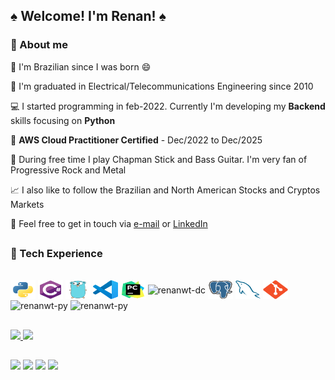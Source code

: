 ## ♠️ Welcome! I'm Renan! ♠️

###  🏁 About me

💛 I'm Brazilian since I was born 😄

🔧 I'm graduated in Electrical/Telecommunications Engineering since 2010

💻 I started programming in feb-2022. Currently I'm developing my **Backend** skills focusing on **Python**

📑 **AWS Cloud Practitioner Certified** - Dec/2022 to Dec/2025

🎵 During free time I play Chapman Stick and Bass Guitar. I'm very fan of Progressive Rock and Metal

📈 I also like to follow the Brazilian and North American Stocks and Cryptos Markets

📲 Feel free to get in touch via [e-mail](renanwt@gmail.com) or [LinkedIn](https://www.linkedin.com/in/renan-teixeira-1006883b/)
<h2></h2>

### :key: Tech Experience

<div style="display: inline_block"><br>  
  <img align="center" alt="renanwt-py" height="30" width="40" src="https://raw.githubusercontent.com/devicons/devicon/master/icons/python/python-original.svg">
  <img align="center" alt="renanwt-c#" height="30" width="40" src="https://raw.githubusercontent.com/devicons/devicon/master/icons/csharp/csharp-original.svg">
  <img align="center" alt="renanwt-go" height="30" width="40" src="https://raw.githubusercontent.com/devicons/devicon/master/icons/go/go-original.svg">
  <img align="center" alt="renanwt-vs" height="30" width="40" src="https://raw.githubusercontent.com/devicons/devicon/master/icons/vscode/vscode-original.svg">
  <img align="center" alt="renanwt-pyc" height="30" width="40" src="https://raw.githubusercontent.com/devicons/devicon/master/icons/pycharm/pycharm-original.svg">
  <img align="center" alt="renanwt-dc" height="30" width="40" src="https://cdn.jsdelivr.net/gh/devicons/devicon/icons/docker/docker-original.svg">
  <img align="center" alt="renanwt-pst" height="30" width="40" src="https://raw.githubusercontent.com/devicons/devicon/master/icons/postgresql/postgresql-original.svg">
  <img align="center" alt="renanwt-mys" height="30" width="40" src="https://raw.githubusercontent.com/devicons/devicon/master/icons/mysql/mysql-original.svg">
  <img align="center" alt="renanwt-git" height="30" width="40" src="https://raw.githubusercontent.com/devicons/devicon/master/icons/git/git-original.svg">
  <img align="center" alt="renanwt-py" height="30" width="40" src="https://cdn.jsdelivr.net/gh/devicons/devicon/icons/github/github-original.svg">
  <img align="center" alt="renanwt-py" height="30" width="40" src="https://cdn.jsdelivr.net/gh/devicons/devicon/icons/gitlab/gitlab-original.svg">  
</div>

##
 <div>
  <a href="https://github.com/renanwt">
  <img height="180em" src="https://github-readme-stats.vercel.app/api?username=renanwt&show_icons=true&theme=dracula&include_all_commits=true&count_private=true"/>
  <img height="180em" src="https://github-readme-stats.vercel.app/api/top-langs/?username=renanwt&layout=compact&langs_count=7&theme=dracula"/>
</div>


  
  ##
  
  
 <div> 
  <a href="https://www.linkedin.com/in/renan-teixeira-1006883b/" target="_blank"><img src="https://img.shields.io/badge/-LinkedIn-%230077B5?style=for-the-badge&logo=linkedin&logoColor=white" target="_blank"></a> 
  <a href="https://discord.gg/BwG6qmYW" target="_blank"><img src="https://img.shields.io/badge/Discord-7289DA?style=for-the-badge&logo=discord&logoColor=white" target="_blank"></a>
  <a href = "mailto:renanwt@gmail.com"><img src="https://img.shields.io/badge/Gmail-D14836?style=for-the-badge&logo=gmail&logoColor=white"></a>
  <a href="http://api.whatsapp.com/send?phone=5521993822709" target="_blank"><img src="https://img.shields.io/badge/WhatsApp-25D366?style=for-the-badge&logo=whatsapp&logoColor=white" target="_blank"></a>
 </div>

<!--
**renanwt/renanwt** is a ✨ _special_ ✨ repository because its `README.md` (this file) appears on your GitHub profile.

Here are some ideas to get you started:

- 🔭 I’m currently working on ...
- 🌱 I’m currently learning ...
- 👯 I’m looking to collaborate on ...
- 🤔 I’m looking for help with ...
- 💬 Ask me about ...
- 📫 How to reach me: ...
- 😄 Pronouns: ...
- ⚡ Fun fact: ...
-->
